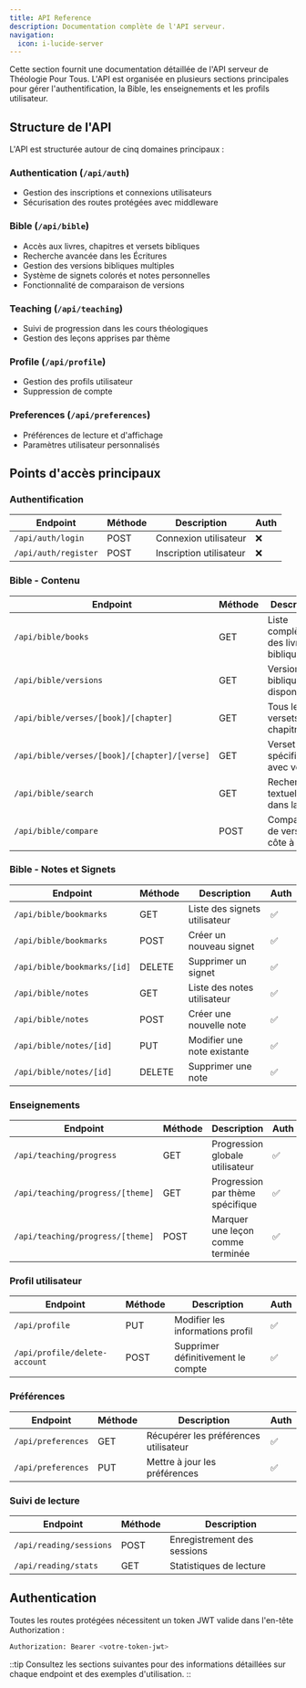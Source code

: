 ```yaml
---
title: API Reference
description: Documentation complète de l'API serveur.
navigation:
  icon: i-lucide-server
---
```


Cette section fournit une documentation détaillée de l'API serveur de Théologie Pour Tous. L'API est organisée en plusieurs sections principales pour gérer l'authentification, la Bible, les enseignements et les profils utilisateur.

## Structure de l'API

L'API est structurée autour de cinq domaines principaux :

### Authentication (`/api/auth`)
- Gestion des inscriptions et connexions utilisateurs
- Sécurisation des routes protégées avec middleware

### Bible (`/api/bible`)
- Accès aux livres, chapitres et versets bibliques
- Recherche avancée dans les Écritures
- Gestion des versions bibliques multiples
- Système de signets colorés et notes personnelles
- Fonctionnalité de comparaison de versions

### Teaching (`/api/teaching`)
- Suivi de progression dans les cours théologiques
- Gestion des leçons apprises par thème

### Profile (`/api/profile`)
- Gestion des profils utilisateur
- Suppression de compte

### Preferences (`/api/preferences`)
- Préférences de lecture et d'affichage
- Paramètres utilisateur personnalisés

## Points d'accès principaux

### Authentification
| Endpoint | Méthode | Description | Auth |
|----------|---------|-------------|------|
| `/api/auth/login` | POST | Connexion utilisateur | ❌ |
| `/api/auth/register` | POST | Inscription utilisateur | ❌ |

### Bible - Contenu
| Endpoint | Méthode | Description | Auth |
|----------|---------|-------------|------|
| `/api/bible/books` | GET | Liste complète des livres bibliques | ❌ |
| `/api/bible/versions` | GET | Versions bibliques disponibles | ❌ |
| `/api/bible/verses/[book]/[chapter]` | GET | Tous les versets d'un chapitre | ❌ |
| `/api/bible/verses/[book]/[chapter]/[verse]` | GET | Verset spécifique avec version | ❌ |
| `/api/bible/search` | GET | Recherche textuelle dans la Bible | ❌ |
| `/api/bible/compare` | POST | Comparaison de versions côte à côte | ❌ |

### Bible - Notes et Signets
| Endpoint | Méthode | Description | Auth |
|----------|---------|-------------|------|
| `/api/bible/bookmarks` | GET | Liste des signets utilisateur | ✅ |
| `/api/bible/bookmarks` | POST | Créer un nouveau signet | ✅ |
| `/api/bible/bookmarks/[id]` | DELETE | Supprimer un signet | ✅ |
| `/api/bible/notes` | GET | Liste des notes utilisateur | ✅ |
| `/api/bible/notes` | POST | Créer une nouvelle note | ✅ |
| `/api/bible/notes/[id]` | PUT | Modifier une note existante | ✅ |
| `/api/bible/notes/[id]` | DELETE | Supprimer une note | ✅ |

### Enseignements
| Endpoint | Méthode | Description | Auth |
|----------|---------|-------------|------|
| `/api/teaching/progress` | GET | Progression globale utilisateur | ✅ |
| `/api/teaching/progress/[theme]` | GET | Progression par thème spécifique | ✅ |
| `/api/teaching/progress/[theme]` | POST | Marquer une leçon comme terminée | ✅ |

### Profil utilisateur
| Endpoint | Méthode | Description | Auth |
|----------|---------|-------------|------|
| `/api/profile` | PUT | Modifier les informations profil | ✅ |
| `/api/profile/delete-account` | POST | Supprimer définitivement le compte | ✅ |

### Préférences
| Endpoint | Méthode | Description | Auth |
|----------|---------|-------------|------|
| `/api/preferences` | GET | Récupérer les préférences utilisateur | ✅ |
| `/api/preferences` | PUT | Mettre à jour les préférences | ✅ |

### Suivi de lecture
| Endpoint | Méthode | Description |
|----------|---------|-------------|
| `/api/reading/sessions` | POST | Enregistrement des sessions |
| `/api/reading/stats` | GET | Statistiques de lecture |

## Authentication

Toutes les routes protégées nécessitent un token JWT valide dans l'en-tête Authorization :

```bash
Authorization: Bearer <votre-token-jwt>
```

::tip
Consultez les sections suivantes pour des informations détaillées sur chaque endpoint et des exemples d'utilisation.
::
